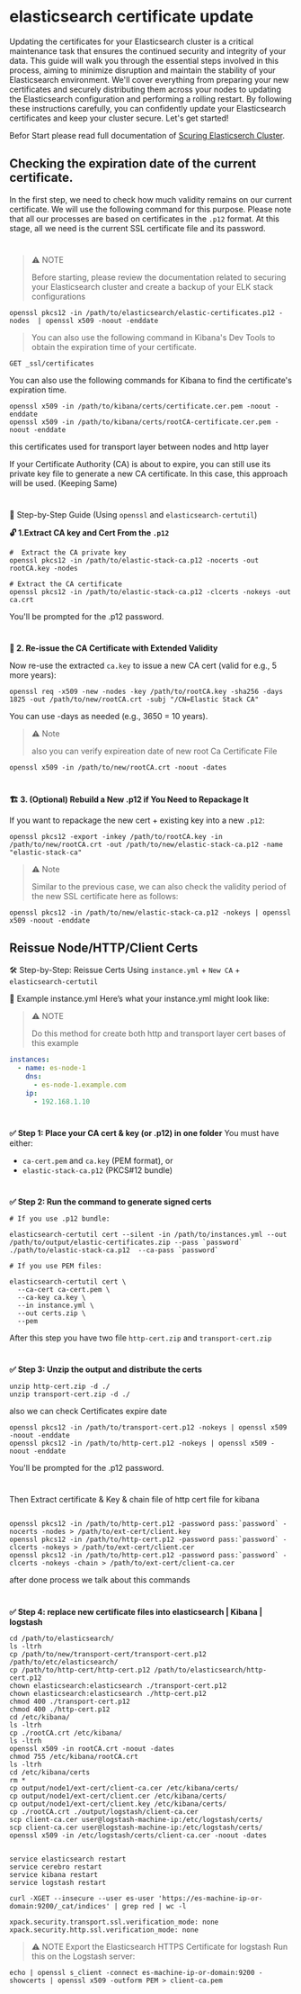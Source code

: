 
# elasticsearch certificate update 

Updating the certificates for your Elasticsearch cluster is a critical maintenance task that ensures the continued security and integrity of your data. This guide will walk you through the essential steps involved in this process, aiming to minimize disruption and maintain the stability of your Elasticsearch environment. We'll cover everything from preparing your new certificates and securely distributing them across your nodes to updating the Elasticsearch configuration and performing a rolling restart. By following these instructions carefully, you can confidently update your Elasticsearch certificates and keep your cluster secure. Let's get started!

Befor Start please read full documentation of [Scuring Elasticserch Cluster](https://www.elastic.co/docs/deploy-manage/security/secure-your-cluster-deployment).

## Checking the expiration date of the current certificate.

In the first step, we need to check how much validity remains on our current certificate. We will use the following command for this purpose. Please note that all our processes are based on certificates in the `.p12` format. At this stage, all we need is the current SSL certificate file and its password.

#

> :warning: NOTE
> 
> Before starting, please review the documentation related to securing your Elasticsearch cluster and create a backup of your ELK stack configurations

```shell
openssl pkcs12 -in /path/to/elasticsearch/elastic-certificates.p12 -nodes  | openssl x509 -noout -enddate
```

> You can also use the following command in Kibana's Dev Tools to obtain the expiration time of your certificate.

```http request
GET _ssl/certificates
```

You can also use the following commands for Kibana to find the certificate's expiration time.
 
```shell
openssl x509 -in /path/to/kibana/certs/certificate.cer.pem -noout -enddate
openssl x509 -in /path/to/kibana/certs/rootCA-certificate.cer.pem -noout -enddate
```
this certificates used for transport layer between nodes and http layer 

If your Certificate Authority (CA) is about to expire, you can still use its private key file to generate a new CA certificate. In this case, this approach will be used. (Keeping Same)

#

:toolbox: Step-by-Step Guide (Using `openssl` and `elasticsearch-certutil`)

**🔓 1.Extract CA key and Cert From the `.p12`**

```shell
#  Extract the CA private key
openssl pkcs12 -in /path/to/elastic-stack-ca.p12 -nocerts -out rootCA.key -nodes

# Extract the CA certificate
openssl pkcs12 -in /path/to/elastic-stack-ca.p12 -clcerts -nokeys -out ca.crt
```
You'll be prompted for the .p12 password.

#

**🔄 2. Re-issue the CA Certificate with Extended Validity**

Now re-use the extracted `ca.key` to issue a new CA cert (valid for e.g., 5 more years):

```shell
openssl req -x509 -new -nodes -key /path/to/rootCA.key -sha256 -days 1825 -out /path/to/new/rootCA.crt -subj "/CN=Elastic Stack CA"
```
You can use -days as needed (e.g., 3650 = 10 years).

> ⚠️ Note
> 
> also you can verify expireation date of new root Ca Certificate File

```shell
openssl x509 -in /path/to/new/rootCA.crt -noout -dates
```

#

**🏗 3. (Optional) Rebuild a New .p12 if You Need to Repackage It**

If you want to repackage the new cert + existing key into a new `.p12`:

```shell
openssl pkcs12 -export -inkey /path/to/rootCA.key -in /path/to/new/rootCA.crt -out /path/to/new/elastic-stack-ca.p12 -name "elastic-stack-ca"
```

> ⚠️ Note
>
> Similar to the previous case, we can also check the validity period of the new SSL certificate here as follows:

```shell
openssl pkcs12 -in /path/to/new/elastic-stack-ca.p12 -nokeys | openssl x509 -noout -enddate
```

## Reissue Node/HTTP/Client Certs

🛠️ Step-by-Step: Reissue Certs Using `instance.yml` + `New CA` + `elasticsearch-certutil` 

📁 Example instance.yml
Here’s what your instance.yml might look like:

> ⚠️ NOTE 
> 
> Do this method for create both http and transport layer cert bases of this example

```yaml
instances:
  - name: es-node-1
    dns:
      - es-node-1.example.com
    ip:
      - 192.168.1.10
```

#

**✅ Step 1: Place your CA cert & key (or .p12) in one folder**
You must have either:
* `ca-cert.pem` and `ca.key` (PEM format), or
* `elastic-stack-ca.p12` (PKCS#12 bundle)

#

**✅ Step 2: Run the command to generate signed certs**

```
# If you use .p12 bundle:

elasticsearch-certutil cert --silent -in /path/to/instances.yml --out /path/to/output/elastic-certificates.zip --pass `password` ./path/to/elastic-stack-ca.p12  --ca-pass `password`

# If you use PEM files:

elasticsearch-certutil cert \
  --ca-cert ca-cert.pem \
  --ca-key ca.key \
  --in instance.yml \
  --out certs.zip \
  --pem

```
After this step you have two file `http-cert.zip` and `transport-cert.zip`

#

**✅ Step 3: Unzip the output and distribute the certs**

```shell
unzip http-cert.zip -d ./
unzip transport-cert.zip -d ./
```

also we can check Certificates  expire date

```shell
openssl pkcs12 -in /path/to/transport-cert.p12 -nokeys | openssl x509 -noout -enddate
openssl pkcs12 -in /path/to/http-cert.p12 -nokeys | openssl x509 -noout -enddate
```
You'll be prompted for the .p12 password.

#

Then Extract certificate & Key & chain file of http cert file for kibana 

```shell

openssl pkcs12 -in /path/to/http-cert.p12 -password pass:`password` -nocerts -nodes > /path/to/ext-cert/client.key
openssl pkcs12 -in /path/to/http-cert.p12 -password pass:`password` -clcerts -nokeys > /path/to/ext-cert/client.cer
openssl pkcs12 -in /path/to/http-cert.p12 -password pass:`password` -clcerts -nokeys -chain > /path/to/ext-cert/client-ca.cer
```

after done process we talk about this commands 

#

**✅ Step 4: replace new certificate files into elasticsearch | Kibana | logstash**

```shell
cd /path/to/elasticsearch/
ls -ltrh
cp /path/to/new/transport-cert/transport-cert.p12 /path/to/etc/elasticsearch/
cp /path/to/http-cert/http-cert.p12 /path/to/elasticsearch/http-cert.p12
chown elasticsearch:elasticsearch ./transport-cert.p12
chown elasticsearch:elasticsearch ./http-cert.p12
chmod 400 ./transport-cert.p12
chmod 400 ./http-cert.p12
cd /etc/kibana/
ls -ltrh
cp ./rootCA.crt /etc/kibana/
ls -ltrh
openssl x509 -in rootCA.crt -noout -dates
chmod 755 /etc/kibana/rootCA.crt
ls -ltrh
cd /etc/kibana/certs
rm *
cp output/node1/ext-cert/client-ca.cer /etc/kibana/certs/
cp output/node1/ext-cert/client.cer /etc/kibana/certs/
cp output/node1/ext-cert/client.key /etc/kibana/certs/
cp ./rootCA.crt ./output/logstash/client-ca.cer
scp client-ca.cer user@logstash-machine-ip:/etc/logstash/certs/
scp client-ca.cer user@logstash-machine-ip:/etc/logstash/certs/
openssl x509 -in /etc/logstash/certs/client-ca.cer -noout -dates


service elasticsearch restart
service cerebro restart
service kibana restart
service logstash restart

curl -XGET --insecure --user es-user 'https://es-machine-ip-or-domain:9200/_cat/indices' | grep red | wc -l

```


```shell
xpack.security.transport.ssl.verification_mode: none
xpack.security.http.ssl.verification_mode: none
```

>
> ⚠️ NOTE
> Export the Elasticsearch HTTPS Certificate for logstash
> Run this on the Logstash server:

```shell
echo | openssl s_client -connect es-machine-ip-or-domain:9200 -showcerts | openssl x509 -outform PEM > client-ca.pem 

```